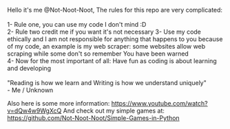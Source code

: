 Hello it's me @Not-Noot-Noot, The rules for this repo are very complicated:<br />
<br />
1- Rule one, you can use my code I don't mind :D <br />
2- Rule two credit me if you want it's not necessary
3- Use my code ethically and I am not responsible for anything that happens to you because of my code, an example is my web scraper: some websites allow web scraping while some don't so remember You have been warned<br />
4- Now for the most important of all: Have fun as coding is about learning and developing<br />
    <br/>"Reading is how we learn and Writing is how we understand uniquely"<br />
    	- Me / Unknown


Also here is some more information: https://www.youtube.com/watch?v=dQw4w9WgXcQ 
And check out my simple games at: https://github.com/Not-Noot-Noot/Simple-Games-in-Python
